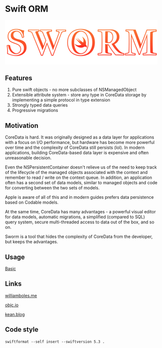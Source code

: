 # Swift ORM

![SWORM](logo.svg)

## Features

1) Pure swift objects - no more subclasses of NSManagedObject
2) Extensible attribute system - store any type in CoreData storage by implementing a simple protocol in type extension
3) Strongly typed data queries
4) Progressive migrations

## Motivation

CoreData is hard. It was originally designed as a data layer for applications with a focus on I/O performance, but hardware has become more powerful over time and the complexity of CoreData still persists (lol). In modern applications, building CoreData-based data layer is expensive and often unreasonable decision.

Even the NSPersistentContainer doesn't relieve us of the need to keep track of the lifecycle of the managed objects associated with the context and remember to read / write on the context queue. In addition, an application often has a second set of data models, similar to managed objects and code for converting between the two sets of models.

Apple is aware of all of this and in modern guides prefers data persistence based on Codable models.

At the same time, CoreData has many advantages - a powerful visual editor for data models, automatic migrations, a simplified (compared to SQL) query system, secure multi-threaded access to data out of the box, and so on.

Sworm is a tool that hides the complexity of CoreData from the developer, but keeps the advantages.

## Usage

[Basic](docs/basic_usage.md)

## Links

[williamboles.me](https://williamboles.me/progressive-core-data-migration/)

[objc.io](https://www.objc.io/issues/4-core-data/core-data-migration/#progressive-migrations)

[kean.blog](https://kean.blog/post/core-data-progressive-migrations)

## Code style

`swiftformat --self insert --swiftversion 5.3 .`
